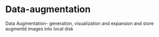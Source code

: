 # Data-augmentation
Data Augmentation- generation, visualization and expansion and store augmentd images into local disk

